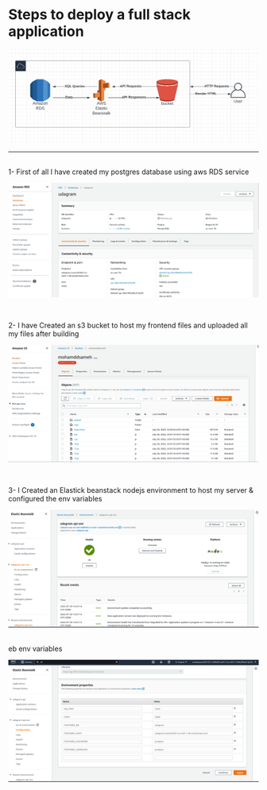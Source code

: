 # Steps to deploy a full stack application
![aws infrastructure](./screenshots/Screenshot%20from%202022-07-29%2013-54-57.png)

---
<br>
1- First of all I have created my postgres database using aws RDS service <br>

![aws RDS](./screenshots/Screenshot%20from%202022-07-29%2015-56-18.png)

<br>

2- I have Created an s3 bucket to host my frontend files and uploaded all my files after building

![aws s3 bucket](./screenshots/Screenshot%20from%202022-07-29%2013-57-16.png)

<br>

3- I Created an Elastick beanstack nodejs environment to host my server & configured the env variables

![eb env](./screenshots/Screenshot%20from%202022-07-29%2014-27-36.png)

<br>
eb env variables

![eb environmet variables](./screenshots/Screenshot%20from%202022-07-29%2015-56-43.png)

<br>

